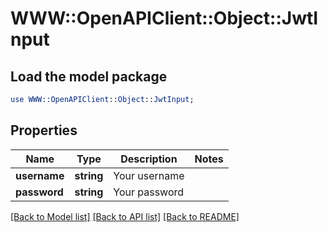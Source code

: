 # WWW::OpenAPIClient::Object::JwtInput

## Load the model package
```perl
use WWW::OpenAPIClient::Object::JwtInput;
```

## Properties
Name | Type | Description | Notes
------------ | ------------- | ------------- | -------------
**username** | **string** | Your username | 
**password** | **string** | Your password | 

[[Back to Model list]](../README.md#documentation-for-models) [[Back to API list]](../README.md#documentation-for-api-endpoints) [[Back to README]](../README.md)



